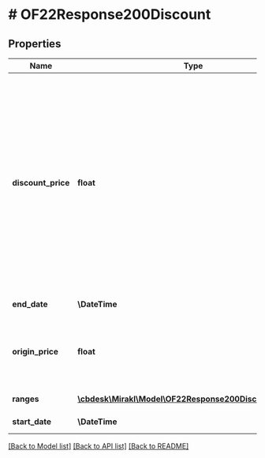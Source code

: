 # # OF22Response200Discount

## Properties

Name | Type | Description | Notes
------------ | ------------- | ------------- | -------------
**discount_price** | **float** | Discount price. Not to be read if discount with ranges is specified (i.e. discount with at least one range with quantity threshold greater than one). &lt;br/&gt;For Dropship specifically: the purchasing discount price. | [optional]
**end_date** | **\DateTime** | Discount end date | [optional]
**origin_price** | **float** | Origin price &lt;br/&gt;For Dropship specifically: the origin purchasing price | [optional]
**ranges** | [**\cbdesk\Mirakl\Model\OF22Response200DiscountRanges[]**](OF22Response200DiscountRanges.md) | Discount ranges | [optional]
**start_date** | **\DateTime** | Discount start date | [optional]

[[Back to Model list]](../../README.md#models) [[Back to API list]](../../README.md#endpoints) [[Back to README]](../../README.md)
